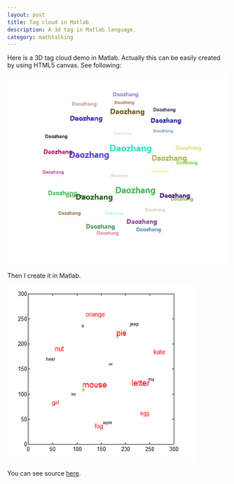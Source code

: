 ```yaml
---
layout: post
title: Tag cloud in Matlab
description: A 3d tag in Matlab language.
category: mathtalking
---
```


Here is a 3D tag cloud demo in Matlab. Actually this can be easily created by using HTML5 canvas. See following:

<img src="/images/tagcloudinhtml5.jpg"></img>

Then I create it in Matlab.

<img src="images/tagcloudinmatlab.png"></img>

You can see source [here](https://github.com/Qwh/3DTagCloud).

